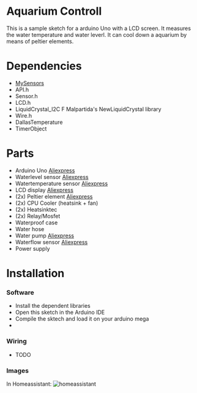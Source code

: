 # Aquarium Controll
This is a sample sketch for a arduino Uno with a LCD screen. It measures the water temperature and water leverl.
It can cool down a aquarium by means of peltier elements.

# Dependencies
+ [MySensors](https://github.com/mysensors/MySensors)
+ API.h
+ Sensor.h
+ LCD.h
+ LiquidCrystal_I2C F Malpartida's NewLiquidCrystal library
+ Wire.h
+ DallasTemperature
+ TimerObject

# Parts
+ Arduino Uno [Aliexpress](https://de.aliexpress.com/wholesale?SearchText=arduino+uno)
+ Waterlevel sensor [Aliexpress](https://de.aliexpress.com/item/Free-shipping-Water-Sensor-for-Arduino-water-droplet-detection-depth-with-demo-code/32280545086.html?spm=2114.010208.3.111.FJ0NCX&ws_ab_test=searchweb0_0,searchweb201602_2_10065_10068_433_434_10136_10137_10138_10060_10062_10141_10056_10055_10054_128_301_10059_10531_10099_10530_10103_10102_10101_10096_10052_10144_10053_10050_10107_10142_10051_10106_10143_10526_10529_10084_10083_10080_10082_10081_10110_10111_10112_10113_10114_10033_10078_10079_10073_10070_10122_10123_10124-10531,searchweb201603_8,afswitch_1,ppcSwitch_7,single_sort_0_default&btsid=5c08027c-050d-4e92-b01a-0bca541a6ab6&algo_expid=43b5250b-0382-4a77-8853-7a243b3f6b38-12&algo_pvid=43b5250b-0382-4a77-8853-7a243b3f6b38)
+ Watertemperature sensor [Aliexpress](https://de.aliexpress.com/wholesale?SearchText=ds18b20)
+ LCD display [Aliexpress](https://de.aliexpress.com/wholesale?SearchText=1602+lcd)
+ (2x) Peltier element [Aliexpress](https://de.aliexpress.com/wholesale?SearchText=tec+12706)
+ (2x) CPU Cooler (heatsink + fan)
+ (2x) Heatsinktec
+ (2x) Relay/Mosfet
+ Waterproof case
+ Water hose
+ Water pump [Aliexpress](https://de.aliexpress.com/item/Durable-Quality-240L-H-DC-12V-2-Phase-CPU-Cooling-Car-Brushless-Water-Pump-Waterproof-C1/32788027331.html?spm=2114.13010308.0.0.Y3Yo2w)
+ Waterflow sensor [Aliexpress](https://de.aliexpress.com/item/Flow-Sensor-Switch-Meter-Flowmeter-Counter-0-3-6L-min-1pc-Water-Coffee-New/32782030166.html?spm=2114.13010308.0.0.Y3Yo2w)
+ Power supply

# Installation
### Software
+ Install the dependent libraries
+ Open this sketch in the Arduino IDE
+ Compile the sktech and load it on your arduino mega
+ 
### Wiring
+ TODO

### Images
In Homeassistant: ![homeassistant]()
